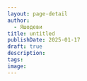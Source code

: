```yaml
---
layout: page-detail
author:
  - Яшодеви
title: untitled
publishDate: 2025-01-17
draft: true
description: 
tags:
image:
---
```

